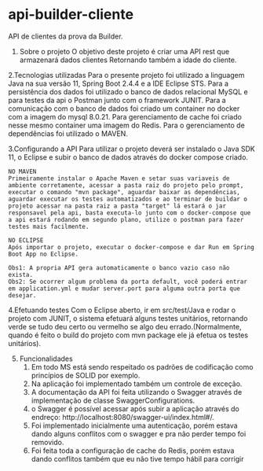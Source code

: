 # api-builder-cliente

API de clientes da prova da Builder.

1. Sobre o projeto
    O objetivo deste projeto é criar uma API rest que armazenará dados clientes Retornando também a idade do cliente.

2.Tecnologias utilizadas
    Para o presente projeto foi utilizado a linguagem Java na sua versão 11, Spring Boot 2.4.4 e a IDE Eclipse STS. Para a persistência dos dados foi utilizado o banco de dados relacional MySQL e para testes da api o Postman junto com o framework JUNIT.
	Para a comunicação com o banco de dados foi criado um container no docker com a imagem do mysql 8.0.21.
	Para gerenciamento de cache foi criado nesse mesmo container uma imagem do Redis.
	Para o gerenciamento de dependências foi utilizado o MAVEN.

3.Configurando a API
    Para utilizar o projeto deverá ser instalado o Java SDK 11, o Eclipse e subir o banco de dados através do docker compose criado.

    NO MAVEN
    Primeiramente instalar o Apache Maven e setar suas variaveis de ambiente corretamente, acessar a pasta raiz do projeto pelo prompt, executar o comando "mvn package", aguardar baixar as dependências, aguardar executar os testes automatizados e ao terminar de buildar o projeto acessar na pasta raiz a pasta "target" lá estará o jar responsavel pela api, basta executa-lo junto com o docker-compose que a api estará rodando em segundo plano, utilize o postman para fazer testes mais facilmente.

    NO ECLIPSE
    Após importar o projeto, executar o docker-compose e dar Run em Spring Boot App no Eclipse.

    Obs1: A propria API gera automaticamente o banco vazio caso não exista.
    Obs2: Se ocorrer algum problema da porta default, você poderá entrar em application.yml e mudar server.port para alguma outra porta que desejar.

4.Efetuando testes
    Com o Eclipse aberto, ir em src/test/Java e rodar o projeto com JUNIT, o sistema efetuará alguns testes unitários, retornando verde se tudo deu certo ou vermelho se algo deu errado.(Normalmente, quando é feito o build do projeto com mvn package ele já efetua os testes unitários).

5. Funcionalidades
	1. Em todo MS está sendo respeitado os padrões de codificação como princípios de SOLID por exemplo.
	2. Na aplicação foi implementado também um controle de exceção.
	3. A documentação da API foi feita utilizando o Swagger através de implementação de classe SwaggerConfigurations.
	4. o Swagger é possível acessar após subir a aplicação através do endreço: http://localhost:8080/swagger-ui/index.html#/.
	5. Foi implementado inicialmente uma autenticação, porém estava dando alguns conflitos com o swagger e pra não perder tempo foi removido.
	6. Foi feita toda a configuração de cache do Redis, porém estava dando conflitos também que eu não tive tempo hábil para corrigir